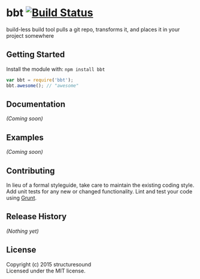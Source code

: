# bbt [![Build Status](https://secure.travis-ci.org/leif/bbt.png?branch=master)](http://travis-ci.org/leif/bbt)

build-less build tool pulls a git repo, transforms it, and places it in your project somewhere

## Getting Started
Install the module with: `npm install bbt`

```javascript
var bbt = require('bbt');
bbt.awesome(); // "awesome"
```

## Documentation
_(Coming soon)_

## Examples
_(Coming soon)_

## Contributing
In lieu of a formal styleguide, take care to maintain the existing coding style. Add unit tests for any new or changed functionality. Lint and test your code using [Grunt](http://gruntjs.com/).

## Release History
_(Nothing yet)_

## License
Copyright (c) 2015 structuresound  
Licensed under the MIT license.
